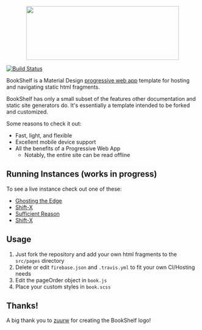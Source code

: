 <p align="center">
  <img width="400" height="141,88 " src="https://user-images.githubusercontent.com/40801473/43369939-7278fb6e-936e-11e8-8c7e-4fef86fefdfa.png">
</p>

[![Build Status](https://travis-ci.org/Nevenall/BookShelf.svg?branch=master)](https://travis-ci.org/Nevenall/BookShelf)


BookShelf is a Material Design [progressive web app](https://developers.google.com/web/progressive-web-apps/) template for hosting and navigating static html fragments. 

BookShelf has only a small subset of the features other documentation and static site generators do. It's essentially a template intended to be forked and customized. 

Some reasons to check it out:

- Fast, light, and flexible
- Excellent mobile device support
- All the benefits of a Progressive Web App
  - Notably, the entire site can be read offline

## Running Instances (works in progress)

To see a live instance check out one of these:

- [Ghosting the Edge](https://ghosting.bookshelf.press)
- [Shift-X](https://shift-x.bookshelf.press)
- [Sufficient Reason](https://sufficientreason.bookshelf.press)
- [Shift-X](https://shift-x/bookshelf.press)

## Usage 

1. Just fork the repository and add your own html fragments to the `src/pages` directory
2. Delete or edit `firebase.json` and `.travis.yml` to fit your own CI/Hosting needs
3. Edit the pageOrder object in `book.js`  
4. Place your custom styles in `book.scss` 


## Thanks!

A big thank you to [zuurw](https://github.com/zuurw/Graphic-Design-) for creating the BookShelf logo!
